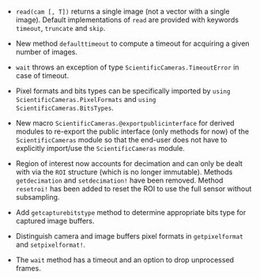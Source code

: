 - `read(cam [, T])` returns a single image (not a vector with a single image).
  Default implementations of `read` are provided with keywords `timeout`,
  `truncate` and `skip`.

- New method `defaulttimeout` to compute a timeout for acquiring a given number
  of images.

- `wait` throws an exception of type `ScientificCameras.TimeoutError` in case
  of timeout.

- Pixel formats and bits types can be specifically imported by `using
  ScientificCameras.PixelFormats` and `using ScientificCameras.BitsTypes`.

- New macro `ScientificCameras.@exportpublicinterface` for derived modules to
  re-export the public interface (only methods for now) of the
  `ScientificCameras` module so that the end-user does not have to explicitly
  import/use the `ScientificCameras` module.

- Region of interest now accounts for decimation and can only be dealt with via
  the `ROI` structure (which is no longer immutable).  Methods `getdecimation`
  and `setdecimation!` have been removed.  Method `resetroi!` has been added to
  reset the ROI to use the full sensor without subsampling.

- Add `getcapturebitstype` method to determine appropriate bits type for
  captured image buffers.

- Distinguish camera and image buffers pixel formats in `getpixelformat` and
  `setpixelformat!`.

- The `wait` method has a timeout and an option to drop unprocessed frames.
